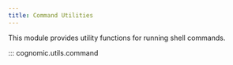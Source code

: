 ```yaml
---
title: Command Utilities
---
```


This module provides utility functions for running shell commands.

::: cognomic.utils.command
